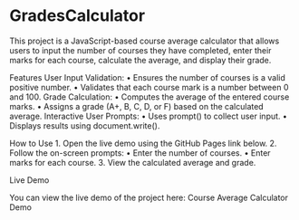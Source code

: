# GradesCalculator

This project is a JavaScript-based course average calculator that allows users to input the number of courses they have completed, enter their marks for each course, calculate the average, and display their grade.

Features
	User Input Validation:
	  •	Ensures the number of courses is a valid positive number.
	  •	Validates that each course mark is a number between 0 and 100.
	Grade Calculation:
	  •	Computes the average of the entered course marks.
	  •	Assigns a grade (A+, B, C, D, or F) based on the calculated average.
	Interactive User Prompts:
	  •	Uses prompt() to collect user input.
	  •	Displays results using document.write().

How to Use
	1.	Open the live demo using the GitHub Pages link below.
	2.	Follow the on-screen prompts:
	    •	Enter the number of courses.
	    •	Enter marks for each course.
	3.	View the calculated average and grade.

 Live Demo

You can view the live demo of the project here:
Course Average Calculator Demo
